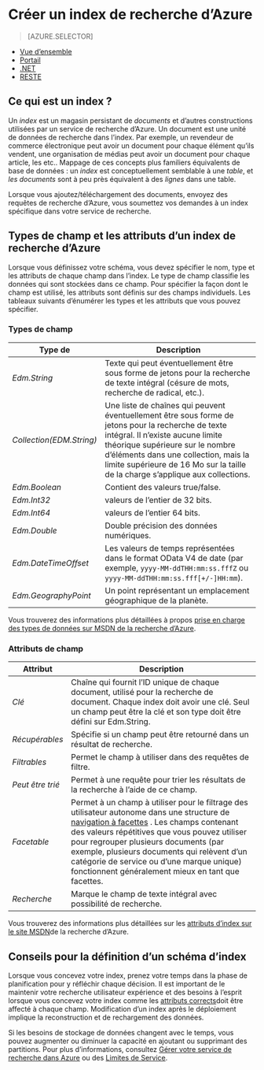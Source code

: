 <properties
    pageTitle="Créer un index de recherche d’Azure | Microsoft Azure | Service de recherche de nuage hébergé"
    description="Ce qu’est un index de recherche d’Azure et comment l’utiliser ?"
    services="search"
    manager="jhubbard"
    documentationCenter=""
    authors="ashmaka"
/>

<tags
    ms.service="search"
    ms.devlang="na"
    ms.workload="search"
    ms.topic="get-started-article"
    ms.tgt_pltfrm="na"
    ms.date="08/29/2016"
    ms.author="ashmaka"/>

# <a name="create-an-azure-search-index"></a>Créer un index de recherche d’Azure
> [AZURE.SELECTOR]
- [Vue d’ensemble](search-what-is-an-index.md)
- [Portail](search-create-index-portal.md)
- [.NET](search-create-index-dotnet.md)
- [RESTE](search-create-index-rest-api.md)

## <a name="what-is-an-index"></a>Ce qui est un index ?

Un *index* est un magasin persistant de *documents* et d’autres constructions utilisées par un service de recherche d’Azure. Un document est une unité de données de recherche dans l’index. Par exemple, un revendeur de commerce électronique peut avoir un document pour chaque élément qu’ils vendent, une organisation de médias peut avoir un document pour chaque article, les etc.. Mappage de ces concepts plus familiers équivalents de base de données : un *index* est conceptuellement semblable à une *table*, et *les documents* sont à peu près équivalent à des *lignes* dans une table.

Lorsque vous ajoutez/téléchargement des documents, envoyez des requêtes de recherche d’Azure, vous soumettez vos demandes à un index spécifique dans votre service de recherche.

## <a name="field-types-and-attributes-in-an-azure-search-index"></a>Types de champ et les attributs d’un index de recherche d’Azure

Lorsque vous définissez votre schéma, vous devez spécifier le nom, type et les attributs de chaque champ dans l’index. Le type de champ classifie les données qui sont stockées dans ce champ. Pour spécifier la façon dont le champ est utilisé, les attributs sont définis sur des champs individuels. Les tableaux suivants d’énumérer les types et les attributs que vous pouvez spécifier.


### <a name="field-types"></a>Types de champ
|Type de|Description|
|------------|-----------|
|*Edm.String*|Texte qui peut éventuellement être sous forme de jetons pour la recherche de texte intégral (césure de mots, recherche de radical, etc.).|
|*Collection(EDM.String)*|Une liste de chaînes qui peuvent éventuellement être sous forme de jetons pour la recherche de texte intégral. Il n’existe aucune limite théorique supérieure sur le nombre d’éléments dans une collection, mais la limite supérieure de 16 Mo sur la taille de la charge s’applique aux collections.|
|*Edm.Boolean*|Contient des valeurs true/false.|
|*Edm.Int32*|valeurs de l’entier de 32 bits.|
|*Edm.Int64*|valeurs de l’entier 64 bits.|
|*Edm.Double*|Double précision des données numériques.|
|*Edm.DateTimeOffset*|Les valeurs de temps représentées dans le format OData V4 de date (par exemple, `yyyy-MM-ddTHH:mm:ss.fffZ` ou `yyyy-MM-ddTHH:mm:ss.fff[+/-]HH:mm`).|
|*Edm.GeographyPoint*|Un point représentant un emplacement géographique de la planète.|

Vous trouverez des informations plus détaillées à propos [prise en charge des types de données sur MSDN de la recherche d’Azure](https://msdn.microsoft.com/library/azure/dn798938.aspx).



### <a name="field-attributes"></a>Attributs de champ
|Attribut|Description|
|------------|-----------|
|*Clé*|Chaîne qui fournit l’ID unique de chaque document, utilisé pour la recherche de document. Chaque index doit avoir une clé. Seul un champ peut être la clé et son type doit être défini sur Edm.String.|
|*Récupérables*|Spécifie si un champ peut être retourné dans un résultat de recherche.|
|*Filtrables*|Permet le champ à utiliser dans des requêtes de filtre.|
|*Peut être trié*|Permet à une requête pour trier les résultats de la recherche à l’aide de ce champ.|
|*Facetable*|Permet à un champ à utiliser pour le filtrage des utilisateur autonome dans une structure de [navigation à facettes](search-faceted-navigation.md) . Les champs contenant des valeurs répétitives que vous pouvez utiliser pour regrouper plusieurs documents (par exemple, plusieurs documents qui relèvent d’un catégorie de service ou d’une marque unique) fonctionnent généralement mieux en tant que facettes.|
|*Recherche*|Marque le champ de texte intégral avec possibilité de recherche.|

Vous trouverez des informations plus détaillées sur les [attributs d’index sur le site MSDN](https://msdn.microsoft.com/library/azure/dn798941.aspx)de la recherche d’Azure.



## <a name="guidance-for-defining-an-index-schema"></a>Conseils pour la définition d’un schéma d’index

Lorsque vous concevez votre index, prenez votre temps dans la phase de planification pour y réfléchir chaque décision. Il est important de le maintenir votre recherche utilisateur expérience et des besoins à l’esprit lorsque vous concevez votre index comme les [attributs corrects](https://msdn.microsoft.com/library/azure/dn798941.aspx)doit être affecté à chaque champ. Modification d’un index après le déploiement implique la reconstruction et de rechargement des données.


Si les besoins de stockage de données changent avec le temps, vous pouvez augmenter ou diminuer la capacité en ajoutant ou supprimant des partitions. Pour plus d’informations, consultez [Gérer votre service de recherche dans Azure](search-manage.md) ou des [Limites de Service](search-limits-quotas-capacity.md).
